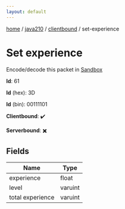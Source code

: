 ```yaml
---
layout: default
---
```


[home](/)  /  [java210](/protocol/java210)  /  [clientbound](/protocol/java210/clientbound)  /  set-experience

# Set experience

Encode/decode this packet in [Sandbox](../../../sandbox/java210#Clientbound.SetExperience)

**Id**: 61

**Id** (hex): 3D

**Id** (bin): 00111101

**Clientbound**: ✔️

**Serverbound**: ✖️

## Fields

Name | Type
---|---
experience | float
level | varuint
total experience | varuint
